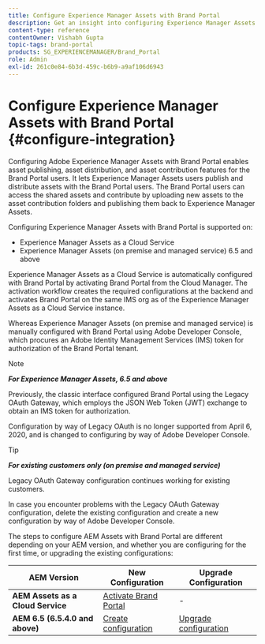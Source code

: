 ```yaml
---
title: Configure Experience Manager Assets with Brand Portal
description: Get an insight into configuring Experience Manager Assets with Brand Portal.
content-type: reference
contentOwner: Vishabh Gupta
topic-tags: brand-portal
products: SG_EXPERIENCEMANAGER/Brand_Portal
role: Admin
exl-id: 261c0e84-6b3d-459c-b6b9-a9af106d6943
---
```

# Configure Experience Manager Assets with Brand Portal {#configure-integration}

Configuring Adobe Experience Manager Assets with Brand Portal enables asset publishing, asset distribution, and asset contribution features for the Brand Portal users. It lets Experience Manager Assets users publish and distribute assets with the Brand Portal users. The Brand Portal users can access the shared assets and contribute by uploading new assets to the asset contribution folders and publishing them back to Experience Manager Assets. 

Configuring Experience Manager Assets with Brand Portal is supported on:

* Experience Manager Assets as a Cloud Service
* Experience Manager Assets (on premise and managed service) 6.5 and above

Experience Manager Assets as a Cloud Service is automatically configured with Brand Portal by activating Brand Portal from the Cloud Manager. The activation workflow creates the required configurations at the backend and activates Brand Portal on the same IMS org as of the Experience Manager Assets as a Cloud Service instance.

Whereas Experience Manager Assets (on premise and managed service) is manually configured with Brand Portal using Adobe Developer Console, which procures an Adobe Identity Management Services (IMS) token for authorization of the Brand Portal tenant.

>[!NOTE]
>
>***For Experience Manager Assets, 6.5 and above***
>
>Previously, the classic interface configured Brand Portal using the Legacy OAuth Gateway, which employs the JSON Web Token (JWT) exchange to obtain an IMS token for authorization.
>
>Configuration by way of Legacy OAuth is no longer supported from April 6, 2020, and is changed to configuring by way of Adobe Developer Console.


>[!TIP]
>
>***For existing customers only (on premise and managed service)*** 
>
>Legacy OAuth Gateway configuration continues working for existing customers. 
>
>In case you encounter problems with the Legacy OAuth Gateway configuration, delete the existing configuration and create a new configuration by way of Adobe Developer Console.

The steps to configure AEM Assets with Brand Portal are different depending on your AEM version, and whether you are configuring for the first time, or upgrading the existing configurations:

| **AEM Version** |**New Configuration** |**Upgrade Configuration** |
|---|---|---|
| **AEM Assets as a Cloud Service** |[Activate Brand Portal](https://experienceleague.adobe.com/en/docs/experience-manager-cloud-service/content/assets/brand-portal/configure-aem-assets-with-brand-portal) |- |
| **AEM 6.5 (6.5.4.0 and above)** |[Create configuration](https://experienceleague.adobe.com/en/docs/experience-manager-65/content/assets/brandportal/configure-aem-assets-with-brand-portal) |[Upgrade configuration](https://experienceleague.adobe.com/en/docs/experience-manager-65/content/assets/brandportal/configure-aem-assets-with-brand-portal#upgrade-integration-65) | 
